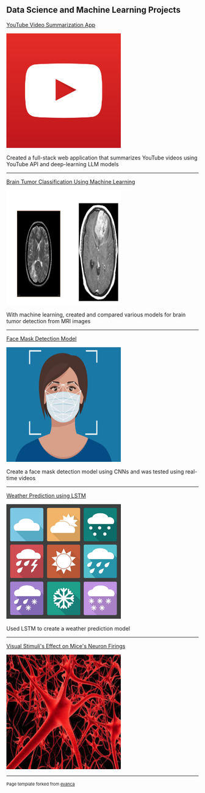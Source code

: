 

## Data Science and Machine Learning Projects

[YouTube Video Summarization App](https://youtube-video-summary-app-ebasa.streamlit.app/)

<img src="images/youtuve_logo.png?raw=true" width="300" height="300" />




Created a full-stack web application that summarizes YouTube videos using YouTube API and deep-learning LLM models


---

[Brain Tumor Classification Using Machine Learning](/pdf/Brain_tumor_ML_oject_Report.pdf)

<img src="images/brain_ml.png?raw=true" width="300" height="300" />

With machine learning, created and compared various models for brain tumor detection from MRI images

---
[Face Mask Detection Model](https://github.com/elsiebasa/Face-Mask-Detection-Machine-Learning-Python-Model)


<img src="images/mask_img.png?raw=true" width="300" height="300" />

Create a face mask detection model using CNNs and was tested using real-time videos

---

[Weather Prediction using LSTM](/pdf/LSTM%20--weather%20prediction.pdf) 


<img src="images/weather_image.png?raw=true"  width="300" height="300" />

Used LSTM to create a weather prediction model

---
[Visual Stimuli's Effect on Mice's Neuron Firings](https://elsiebasa.github.io/STA-207-Final-Project/STA%20207%20-Final%20Project.html)

<img src="images/neuron.jpeg?raw=true" width="300" height="300" />




---
<p style="font-size:11px">Page template forked from <a href="https://github.com/evanca/quick-portfolio">evanca</a></p>
<!-- Remove above link if you don't want to attibute -->
